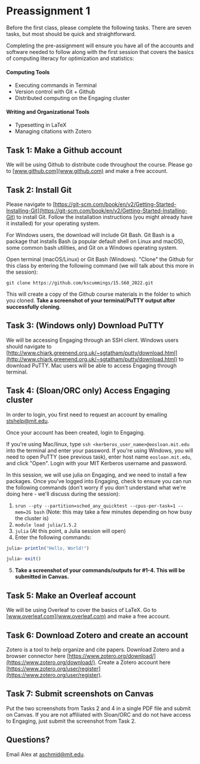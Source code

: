 # Preassignment 1

Before the first class, please complete the following tasks. There are seven tasks, but most should be quick and straightforward. 

Completing the pre-assignment will ensure you have all of the accounts and software needed to follow along with the first session that covers the basics of computing literacy for optimization and statistics:
#### Computing Tools
- Executing commands in Terminal 
- Version control with Git + Github
- Distributed computing on the Engaging cluster
#### Writing and Organizational Tools
- Typesetting in LaTeX 
- Managing citations with Zotero

## Task 1: Make a Github account

We will be using Github to distribute code throughout the course. Please go to [www.github.com](www.github.com) and make a free account.

## Task 2: Install Git

Please navigate to [https://git-scm.com/book/en/v2/Getting-Started-Installing-Git](https://git-scm.com/book/en/v2/Getting-Started-Installing-Git) to install Git. Follow the installation instructions (you might already have it installed) for your operating system.

For Windows users, the download will include Git Bash. Git Bash is a package that installs Bash (a popular default shell on Linux and macOS), some common bash utilities, and Git on a Windows operating system. 

Open terminal (macOS/Linux) or Git Bash (Windows). "Clone" the Github for this class by entering the following command (we will talk about this more in the session):

`git clone https://github.com/kscummings/15.S60_2022.git`

This will create a copy of the Github course materials in the folder to which you cloned. **Take a screenshot of your terminal/PuTTY output after successfully cloning.**

## Task 3: (Windows only) Download PuTTY

We will be accessing Engaging through an SSH client. Windows users should navigate to [http://www.chiark.greenend.org.uk/~sgtatham/putty/download.html](http://www.chiark.greenend.org.uk/~sgtatham/putty/download.html) to download PuTTY. Mac users will be able to access Engaging through terminal.

## Task 4: (Sloan/ORC only) Access Engaging cluster

In order to login, you first need to request an account by emailing [stshelp@mit.edu](stshelp@mit.edu).

Once your account has been created, login to Engaging.

If you're using Mac/linux, type `ssh <kerberos_user_name>@eosloan.mit.edu` into the terminal and enter your password. If you're using Windows, you will need to open PuTTY (see previous task), enter host name `eosloan.mit.edu`, and click "Open". Login with your MIT Kerberos username and password.

In this session, we will use julia on Engaging, and we need to install a few packages. Once you've logged into Engaging, check to ensure you can run the following commands (don't worry if you don't understand what we're doing here - we'll discuss during the session):

1. ```srun --pty --partition=sched_any_quicktest --cpus-per-task=1 --mem=2G bash```  (Note: this may take a few minutes depending on how busy the cluster is)
2. ```module load julia/1.5.2```
3. ```julia``` (At this point, a Julia session will open)
4. Enter the following commands:

```julia
julia> println("Hello, World!")

julia> exit()
```
5. **Take a screenshot of your commands/outputs for #1-4. This will be submitted in Canvas.**

## Task 5: Make an Overleaf account

We will be using Overleaf to cover the basics of LaTeX. Go to [www.overleaf.com](www.overleaf.com) and make a free account.

## Task 6: Download Zotero and create an account

Zotero is a tool to help organize and cite papers. Download Zotero and a browser connector here [https://www.zotero.org/download/](https://www.zotero.org/download/). Create a Zotero account here [https://www.zotero.org/user/register](https://www.zotero.org/user/register).

## Task 7: Submit screenshots on Canvas

Put the two screenshots from Tasks 2 and 4 in a single PDF file and submit on Canvas. If you are not affiliated with Sloan/ORC and do not have access to Engaging, just submit the screenshot from Task 2.

## Questions? 

Email Alex at aschmid@mit.edu.

